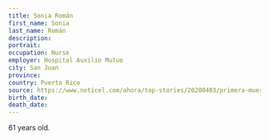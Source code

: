 ```yaml
---
title: Sonia Román
first_name: Sonia
last_name: Román
description: 
portrait: 
occupation: Nurse
employer: Hospital Auxilio Mutuo
city: San Juan
province: 
country: Puerto Rico
source: https://www.noticel.com/ahora/top-stories/20200403/primera-muerte-de-enfermera-contagiada-con-coronavirus-en-pr/
birth_date: 
death_date: 
---
```


61 years old.